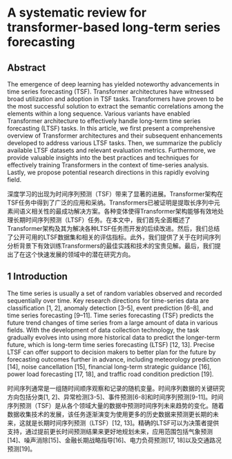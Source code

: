# A systematic review for transformer-based long-term series forecasting

## Abstract

The emergence of deep learning has yielded noteworthy advancements in time series forecasting (TSF). Transformer architectures have witnessed broad utilization and adoption in TSF tasks. Transformers have proven to be the most successful solution to extract the semantic correlations among the elements within a long sequence. Various variants have enabled Transformer architecture to effectively handle long-term time series forecasting (LTSF) tasks. In this article, we first present a comprehensive overview of Transformer architectures and their subsequent enhancements developed to address various LTSF tasks. Then, we summarize the publicly available LTSF datasets and relevant evaluation metrics. Furthermore, we provide valuable insights into the best practices and techniques for effectively training Transformers in the context of time-series analysis. Lastly, we propose potential research directions in this rapidly evolving field.

深度学习的出现为时间序列预测（TSF）带来了显著的进展。Transformer架构在TSF任务中得到了广泛的应用和采纳。Transformers已被证明是提取长序列中元素间语义相关性的最成功解决方案。各种变体使得Transformer架构能够有效地处理长期时间序列预测（LTSF）任务。在本文中，我们首先全面概述了Transformer架构及其为解决各种LTSF任务而开发的后续改进。然后，我们总结了公开可用的LTSF数据集和相关的评估指标。此外，我们提供了关于在时间序列分析背景下有效训练Transformers的最佳实践和技术的宝贵见解。最后，我们提出了在这个快速发展的领域中的潜在研究方向。

## 1 Introduction

The time series is usually a set of random variables observed and recorded sequentially over time. Key research directions for time-series data are classification [1, 2], anomaly detection [3–5], event prediction [6–8], and time series forecasting [9–11]. Time series forecasting (TSF) predicts the future trend changes of time series from a large amount of data in various fields. With the development of data collection technology, the task gradually evolves into using more historical data to predict the longer-term future, which is long-term time series forecasting (LTSF) [12, 13]. Precise LTSF can offer support to decision makers to better plan for the future by forecasting outcomes further in advance, including meteorology prediction [14], noise cancellation [15], financial long-term strategic guidance [16], power load forecasting [17, 18], and traffic road condition prediction [19].

时间序列通常是一组随时间顺序观察和记录的随机变量。时间序列数据的关键研究方向包括分类[1, 2]、异常检测[3-5]、事件预测[6-8]和时间序列预测[9-11]。时间序列预测（TSF）是从各个领域大量的数据中预测时间序列未来趋势的变化。随着数据收集技术的发展，该任务逐渐演变为使用更多的历史数据来预测更长期的未来，这就是长期时间序列预测（LTSF）[12, 13]。精确的LTSF可以为决策者提供支持，通过提前更长时间预测结果来更好地规划未来，应用范围包括气象预测[14]、噪声消除[15]、金融长期战略指导[16]、电力负荷预测[17, 18]以及交通路况预测[19]。

